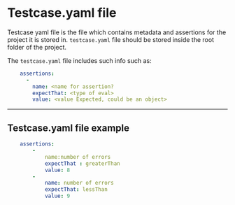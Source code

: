 # Testcase.yaml file
Testcase yaml file is the file which contains metadata and assertions 
for the project it is stored in.
`testcase.yaml` file should be stored inside the root folder of the project.

The `testcase.yaml` file includes such info such as:

```yaml
    assertions:
      -
        name: <name for assertion?
        expectThat: <type of eval>
        value: <value Expected, could be an object>
```



-----


## Testcase.yaml file example
```yaml
    assertions:
        -
            name:number of errors
            expectThat : greaterThan
            value: 8
        -
            name: number of errors
            expectThat: lessThan
            value: 9


```
